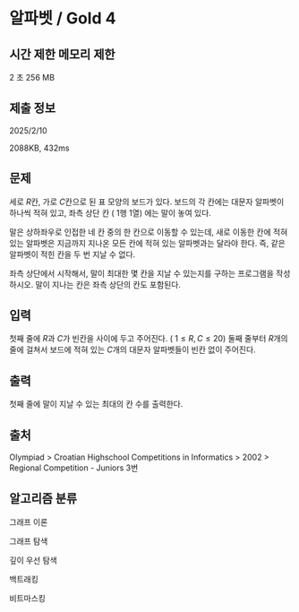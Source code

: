 # 알파벳 / Gold 4
 
## 시간 제한	메모리 제한	
2 초	256 MB	

## 제출 정보
2025/2/10

2088KB,	432ms
## 문제
세로 
$R$칸, 가로 
$C$칸으로 된 표 모양의 보드가 있다. 보드의 각 칸에는 대문자 알파벳이 하나씩 적혀 있고, 좌측 상단 칸 (
$1$행 
$1$열) 에는 말이 놓여 있다.

말은 상하좌우로 인접한 네 칸 중의 한 칸으로 이동할 수 있는데, 새로 이동한 칸에 적혀 있는 알파벳은 지금까지 지나온 모든 칸에 적혀 있는 알파벳과는 달라야 한다. 즉, 같은 알파벳이 적힌 칸을 두 번 지날 수 없다.

좌측 상단에서 시작해서, 말이 최대한 몇 칸을 지날 수 있는지를 구하는 프로그램을 작성하시오. 말이 지나는 칸은 좌측 상단의 칸도 포함된다.

## 입력
첫째 줄에 
$R$과 
$C$가 빈칸을 사이에 두고 주어진다. (
$1 ≤ R,C ≤ 20$) 둘째 줄부터 
$R$개의 줄에 걸쳐서 보드에 적혀 있는 
$C$개의 대문자 알파벳들이 빈칸 없이 주어진다.

## 출력
첫째 줄에 말이 지날 수 있는 최대의 칸 수를 출력한다.

## 출처
Olympiad > Croatian Highschool Competitions in Informatics > 2002 > Regional Competition - Juniors 3번

## 알고리즘 분류

그래프 이론

그래프 탐색

깊이 우선 탐색

백트래킹

비트마스킹
